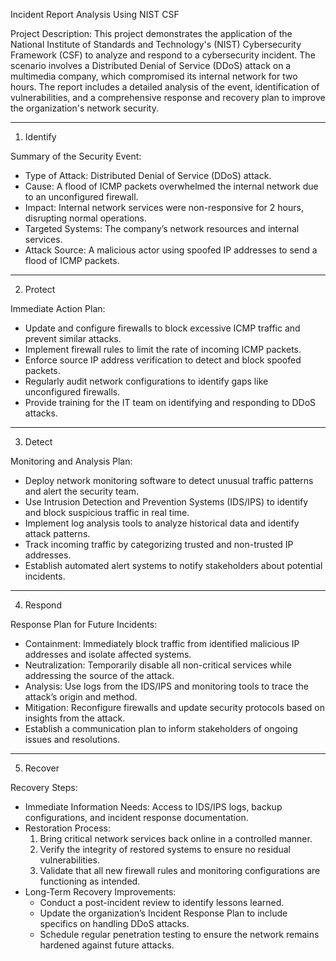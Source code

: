 
Incident Report Analysis Using NIST CSF

Project Description:
This project demonstrates the application of the National Institute of Standards and Technology's (NIST) Cybersecurity Framework (CSF) to analyze and respond to a cybersecurity incident. The scenario involves a Distributed Denial of Service (DDoS) attack on a multimedia company, which compromised its internal network for two hours. The report includes a detailed analysis of the event, identification of vulnerabilities, and a comprehensive response and recovery plan to improve the organization's network security.

---

1. Identify
   
Summary of the Security Event:
- Type of Attack: Distributed Denial of Service (DDoS) attack.
- Cause: A flood of ICMP packets overwhelmed the internal network due to an unconfigured firewall.
- Impact: Internal network services were non-responsive for 2 hours, disrupting normal operations.
- Targeted Systems: The company’s network resources and internal services.
- Attack Source: A malicious actor using spoofed IP addresses to send a flood of ICMP packets.

---

2. Protect
   
Immediate Action Plan:
- Update and configure firewalls to block excessive ICMP traffic and prevent similar attacks.
- Implement firewall rules to limit the rate of incoming ICMP packets.
- Enforce source IP address verification to detect and block spoofed packets.
- Regularly audit network configurations to identify gaps like unconfigured firewalls.
- Provide training for the IT team on identifying and responding to DDoS attacks.

---

3. Detect
   
Monitoring and Analysis Plan:
- Deploy network monitoring software to detect unusual traffic patterns and alert the security team.
- Use Intrusion Detection and Prevention Systems (IDS/IPS) to identify and block suspicious traffic in real time.
- Implement log analysis tools to analyze historical data and identify attack patterns.
- Track incoming traffic by categorizing trusted and non-trusted IP addresses.
- Establish automated alert systems to notify stakeholders about potential incidents.

---

4. Respond
   
Response Plan for Future Incidents:
- Containment: Immediately block traffic from identified malicious IP addresses and isolate affected systems.
- Neutralization: Temporarily disable all non-critical services while addressing the source of the attack.
- Analysis: Use logs from the IDS/IPS and monitoring tools to trace the attack’s origin and method.
- Mitigation: Reconfigure firewalls and update security protocols based on insights from the attack.
- Establish a communication plan to inform stakeholders of ongoing issues and resolutions.

---

5. Recover
   
Recovery Steps:
- Immediate Information Needs: Access to IDS/IPS logs, backup configurations, and incident response documentation.
- Restoration Process:
  1. Bring critical network services back online in a controlled manner.
  2. Verify the integrity of restored systems to ensure no residual vulnerabilities.
  3. Validate that all new firewall rules and monitoring configurations are functioning as intended.
- Long-Term Recovery Improvements:
  - Conduct a post-incident review to identify lessons learned.
  - Update the organization’s Incident Response Plan to include specifics on handling DDoS attacks.
  - Schedule regular penetration testing to ensure the network remains hardened against future attacks.
